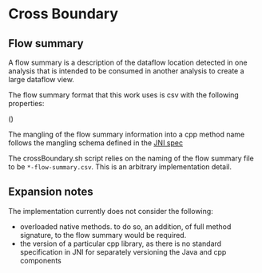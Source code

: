 # Cross Boundary


## Flow summary

A flow summary is a description of the dataflow location detected in one analysis that is intended to be consumed in another analysis to create a large dataflow view.

The flow summary format that this work uses is csv with the following properties:

()

The mangling of the flow summary information into a cpp method name follows the mangling schema defined in the [JNI spec](https://docs.oracle.com/javase/8/docs/technotes/guides/jni/spec/design.html)

The crossBoundary.sh script relies on the naming of the flow summary file to be `*-flow-summary.csv`. This is an arbitrary implementation detail.

## Expansion notes

The implementation currently does not consider the following:
  * overloaded native methods. to do so, an addition, of full method signature, to the flow summary would be required.
  * the version of a particular cpp library, as there is no standard specification in JNI for separately versioning the Java and cpp components